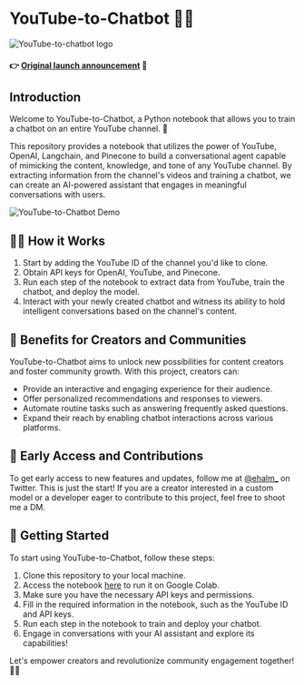 # YouTube-to-Chatbot 🤖🎥

![YouTube-to-chatbot logo](https://github.com/emmethalm/youtube-to-chatbot/assets/69861956/5dd568f1-face-4e16-9713-808bfaf087e9)

#### 👉 [Original launch announcement](https://twitter.com/ehalm_/status/1660914850107883520?s=20) 🚀

## Introduction

Welcome to YouTube-to-Chatbot, a Python notebook that allows you to train a chatbot on an entire YouTube channel. 🌟

This repository provides a notebook that utilizes the power of YouTube, OpenAI, Langchain, and Pinecone to build a conversational agent capable of mimicking the content, knowledge, and tone of any YouTube channel. By extracting information from the channel's videos and training a chatbot, we can create an AI-powered assistant that engages in meaningful conversations with users.

![YouTube-to-Chatbot Demo](https://github.com/emmethalm/youtube-to-chatbot/blob/main/images/demo.gif)

## 🧑‍🏫 How it Works

1. Start by adding the YouTube ID of the channel you'd like to clone.
2. Obtain API keys for OpenAI, YouTube, and Pinecone.
3. Run each step of the notebook to extract data from YouTube, train the chatbot, and deploy the model.
4. Interact with your newly created chatbot and witness its ability to hold intelligent conversations based on the channel's content.

## 💬 Benefits for Creators and Communities

YouTube-to-Chatbot aims to unlock new possibilities for content creators and foster community growth. With this project, creators can:

- Provide an interactive and engaging experience for their audience.
- Offer personalized recommendations and responses to viewers.
- Automate routine tasks such as answering frequently asked questions.
- Expand their reach by enabling chatbot interactions across various platforms.

## 🎯 Early Access and Contributions

To get early access to new features and updates, follow me at [@ehalm_](https://twitter.com/ehalm_) on Twitter. This is just the start! If you are a creator interested in a custom model or a developer eager to contribute to this project, feel free to shoot me a DM.

## 🏁 Getting Started

To start using YouTube-to-Chatbot, follow these steps:

1. Clone this repository to your local machine.
2. Access the notebook [here](https://colab.research.google.com/github/emmethalm/youtube-to-chatbot/blob/main/YouTube_to_chatbot_notebook.ipynb) to run it on Google Colab.
3. Make sure you have the necessary API keys and permissions.
4. Fill in the required information in the notebook, such as the YouTube ID and API keys.
5. Run each step in the notebook to train and deploy your chatbot.
6. Engage in conversations with your AI assistant and explore its capabilities!

Let's empower creators and revolutionize community engagement together! 🚀✨
